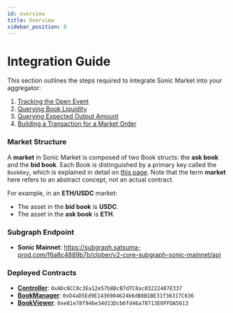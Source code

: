 ```yaml
---
id: overview
title: Overview
sidebar_position: 0
---
```


# Integration Guide

This section outlines the steps required to integrate Sonic Market into your aggregator:
1. [Tracking the Open Event](./1-tracking-the-open-event)
2. [Querying Book Liquidity](./2-querying-book-liquidity)
3. [Querying Expected Output Amount](./3-querying-expected-output-amount)
4. [Building a Transaction for a Market Order](./4-building-a-transaction-for-a-market-order)

### **Market Structure**

A **market** in Sonic Market is composed of two Book structs: the **ask book** and the **bid book**. Each Book is distinguished by a primary key called the `BookKey`, which is explained in detail on [this page](https://docs.sonic.market/concepts/technology/book-key). Note that the term **market** here refers to an abstract concept, not an actual contract.

For example, in an **ETH/USDC** market:

- The asset in the **bid book** is **USDC**.
- The asset in the **ask book** is **ETH**.

### **Subgraph Endpoint**

- **Sonic Mainnet**: https://subgraph.satsuma-prod.com/f6a8c4889b7b/clober/v2-core-subgraph-sonic-mainnet/api


### **Deployed Contracts**
- **[Controller](https://github.com/Sonic-Market/periphery/blob/master/src/Controller.sol)**: `0xADc0CC0c3Ea12e57b8BcB7d7C8ac03222487E337`
- **[BookManager](https://github.com/Sonic-Market/core/blob/master/src/BookManager.sol)**: `0xD4aD5Ed9E1436904624b6dB8B1BE31f36317C636`
- **[BookViewer](https://github.com/Sonic-Market/periphery/blob/master/src/BookViewer.sol)**: `0xe81e78f946e34d13Dcb6fd46a78713E0FFDA5613`